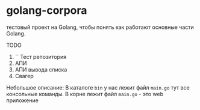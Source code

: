 # golang-corpora
тестовый проект на Golang, чтобы понять как работают основные части Golang.


TODO 
1. `` Тест репозитория
2. АПИ 
3. АПИ вывода списка
4. Свагер

Небольшое описание:
В каталоге `bin` у нас лежит файл `main.go` тут все консольные команды.
В корне лежит файл `main.go` - это web приложение

